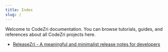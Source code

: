 ```yaml
---
title: Index
slug: /
---
```


Welcome to CodeZri documentation. You can browse tutorials, guides, and references about all CodeZri projects
here.

- [ReleaseZri - A meaningful and minimalist release notes for developers](docs/releasezri)


